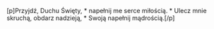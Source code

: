 [p]Przyjdź, Duchu Święty, * napełnij me serce miłością. * Ulecz mnie skruchą, obdarz nadzieją, * Swoją napełnij mądrością.[/p]